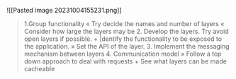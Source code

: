 ![[Pasted image 20231004155231.png]]
> 1.Group functionality « Try decide the names and number of layers « Consider how large the layers may be 2. Develop the layers. Try avoid open layers if possible. + |dentify the functionality to be exposed to the application. » Set the API of the layer. 3. Implement the messaging mechanism between layers 4. Communication model » Follow a top down approach to deal with requests + See what layers can be made cacheable